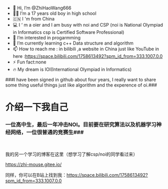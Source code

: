 - 👋 Hi, I’m @ZhiHaoWang666
- 👦🏻 I’m a 17 years old boy in high school
- 🇨🇳 I 'm from China
- 💻 I ‘ m a oier and I am busy with noi and CSP (noi is National Olympiad in Informatics  csp is Certified Software Professional)
- 👀 I’m interested in progarmming
- 🌱 I’m currently learning c++ Data structure and algorithm
- 📫 How to reach me : in bilibili ,a website in China just like YouTube in here :https://space.bilibili.com/1758613492?spm_id_from=333.1007.0.0
- ⚡ Fun fact:none
- 🔥 My dream is IOI(International Olympiad in Informatics)

###I have been signed in github about four years, I really want to share some thing useful things just like algorithm and the experence of oi.###

# 介绍一下我自己

### 一位高中生，最后一年冲击NOI。目前要在研究算法以及机器学习神经网络，一位很普通的竞赛生###

<br/>

我的另一个学习的博客在这里（想学习了解csp/noi的同学看过来）

https://zhi-mouse.gitee.io/

同样，你可以在B站上找到我：https://space.bilibili.com/1758613492?spm_id_from=333.1007.0.0

<br/>


<!---
ZhiHaoWang666/ZhiHaoWang666 is a ✨ special ✨ repository because its `README.md` (this file) appears on your GitHub profile.
You can click the Preview link to take a look at your changes.
--->
